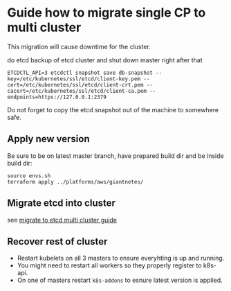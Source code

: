 # Guide how to migrate single CP to multi cluster
This migration will cause downtime for the cluster.

do etcd backup of etcd cluster and shut down master right after that
```
ETCDCTL_API=3 etcdctl snapshot save db-snapshot --key=/etc/kubernetes/ssl/etcd/client-key.pem --cert=/etc/kubernetes/ssl/etcd/client-crt.pem --cacert=/etc/kubernetes/ssl/etcd/client-ca.pem --endpoints=https://127.0.0.1:2379
```
Do not forget to copy the etcd snapshot out of the machine to somewhere safe.


## Apply new version
Be sure to be on latest master branch, have prepared build dir and be inside build dir:
```
source envs.sh
terraform apply ../platforms/aws/giantnetes/
```

## Migrate etcd into cluster

see [migrate to etcd multi cluster guide](https://github.com/giantswarm/giantnetes-terraform/blob/master/docs/migrate-etcd-to-multi-cluster.md)


## Recover rest of cluster
* Restart kubelets on all 3 masters to ensure everyhting is up and running.
* You might need to restart all workers so they properly register to k8s-api.
* On one of masters restart `k8s-addons` to esnure latest version is applied.


